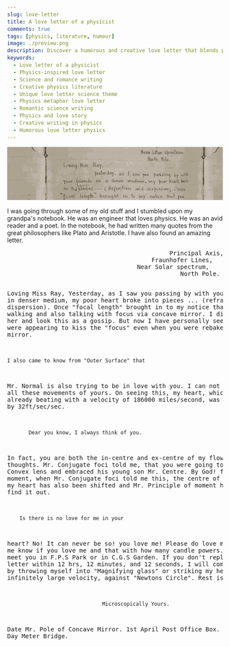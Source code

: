 ```yaml
---
slug: love-letter
title: A love letter of a physicist
comments: true
tags: [physics, literature, humour]
image: ./preview.png
description: Discover a humorous and creative love letter that blends physics with romance. This unique piece of writing uses scientific metaphors to express affection, making it a delightful read for both science enthusiasts and romantics.
keywords:
  - Love letter of a physicist
  - Physics-inspired love letter
  - Science and romance writing
  - Creative physics literature
  - Unique love letter science theme
  - Physics metaphor love letter
  - Romantic science writing
  - Physics and love story
  - Creative writing in physics
  - Humorous love letter physics
---
```


![Preview](./preview.png)

I was going through some of my old stuff and I stumbled upon my grandpa's notebook. He was an engineer that loves physics. He was an avid reader and a poet. In the notebook, he had written many quotes from the great philosophers like Plato and Aristotle. I have also found an amazing letter.

<!-- truncate -->

<div class="center">
<div class="handwriting">
<pre>
                                             Principal Axis,
                                        Fraunhofer Lines,
                                    Near Solar spectrum,
                                                North Pole.

Loving Miss Ray,
          Yesterday, as I saw you passing by with
your friend in denser medium, my poor heart broke
into pieces ... (refraction and dispersion). Once
"focal length" brought in to my notice that you
were walking and also talking with focus via
concave mirror. I did not trust her and look this
as a gossip. But now I have personally seen
that you were appearing to kiss the "focus" even
when you were rebaked by convex mirror.

    I also came to know from "Outer Surface" that
Mr. Normal is also trying to be in love with you.
I can not tolerate all these movements of yours.
On seeing this, my heart, which was already
beating with a velocity of 186000 miles/second,
was accelerated by 32ft/sec/sec.

           Dear you know, I always think of you.
In fact, you are both the in-centre and ex-centre
of my flow of thoughts. Mr. Conjugate foci told me,
that you were going to see Mr. Convex lens and
embraced his young son Mr. Centre. By God! from 
the very moment, when Mr. Conjugate foci told 
me this, the centre of gravity of my heart has
also been shifted and Mr. Principle of moment
has failed to find it out.

        Is there is no love for me in your
heart? No! It can never be so! you love
me! Please do love me and let me know if
you love me and that with how many candle
powers. I want to meet you in F.P.S Park or
in C.G.S Garden. If you don't reply to this
letter within 12 hrs, 12 minutes, and 12 seconds,
I will commit suicide by throwing myself
into "Magnifying glass" or striking my head
with infinitely large velocity, against
"Newtons Circle". Rest is O.K.

                                   Microscopically Yours.
Date                     Mr. Pole of Concave Mirror.
1st April                                Post Office Box.
Fools' Day                                 Meter Bridge.
</pre>
</div>
</div>

